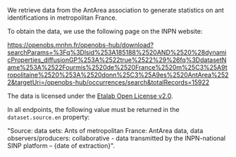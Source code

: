 We retrieve data from the AntArea association to generate statistics on ant identifications in metropolitan France.

To obtain the data, we use the following page on the INPN website:

https://openobs.mnhn.fr/openobs-hub/download?searchParams=%3Fq%3Dlsid%253A185188%2520AND%2520%28dynamicProperties_diffusionGP%253A%2522true%2522%29%26fq%3DdatasetName%253A%2522Fourmis%2520de%2520France%2520m%25C3%25A9tropolitaine%2520%253A%2520donn%25C3%25A9es%2520AntArea%2522&targetUri=/openobs-hub/occurrences/search&totalRecords=15922


The data is licensed under the [Etalab Open License v2.0](https://www.etalab.gouv.fr/wp-content/uploads/2017/04/ETALAB-Licence-Ouverte-v2.0.pdf).

In all endpoints, the following value must be returned in the `dataset.source.en` property:

"Source: data sets: Ants of metropolitan France: AntArea data, data observers/producers: collaborative - data transmitted by the INPN-national SINP platform – {date of extraction}". 